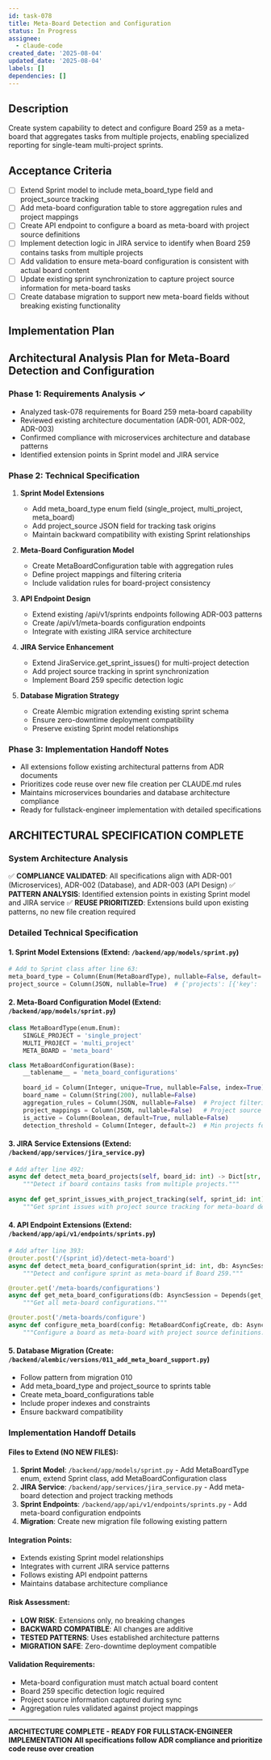 ```yaml
---
id: task-078
title: Meta-Board Detection and Configuration
status: In Progress
assignee:
  - claude-code
created_date: '2025-08-04'
updated_date: '2025-08-04'
labels: []
dependencies: []
---
```


## Description

Create system capability to detect and configure Board 259 as a meta-board that aggregates tasks from multiple projects, enabling specialized reporting for single-team multi-project sprints.

## Acceptance Criteria

- [ ] Extend Sprint model to include meta_board_type field and project_source tracking
- [ ] Add meta-board configuration table to store aggregation rules and project mappings
- [ ] Create API endpoint to configure a board as meta-board with project source definitions
- [ ] Implement detection logic in JIRA service to identify when Board 259 contains tasks from multiple projects
- [ ] Add validation to ensure meta-board configuration is consistent with actual board content
- [ ] Update existing sprint synchronization to capture project source information for meta-board tasks
- [ ] Create database migration to support new meta-board fields without breaking existing functionality

## Implementation Plan

## Architectural Analysis Plan for Meta-Board Detection and Configuration

### Phase 1: Requirements Analysis ✓
- Analyzed task-078 requirements for Board 259 meta-board capability
- Reviewed existing architecture documentation (ADR-001, ADR-002, ADR-003)
- Confirmed compliance with microservices architecture and database patterns
- Identified extension points in Sprint model and JIRA service

### Phase 2: Technical Specification
1. **Sprint Model Extensions**
   - Add meta_board_type enum field (single_project, multi_project, meta_board)
   - Add project_source JSON field for tracking task origins
   - Maintain backward compatibility with existing Sprint relationships

2. **Meta-Board Configuration Model**
   - Create MetaBoardConfiguration table with aggregation rules
   - Define project mappings and filtering criteria
   - Include validation rules for board-project consistency

3. **API Endpoint Design**
   - Extend existing /api/v1/sprints endpoints following ADR-003 patterns
   - Create /api/v1/meta-boards configuration endpoints
   - Integrate with existing JIRA service architecture

4. **JIRA Service Enhancement**
   - Extend JiraService.get_sprint_issues() for multi-project detection
   - Add project source tracking in sprint synchronization
   - Implement Board 259 specific detection logic

5. **Database Migration Strategy**
   - Create Alembic migration extending existing sprint schema
   - Ensure zero-downtime deployment compatibility
   - Preserve existing Sprint model relationships

### Phase 3: Implementation Handoff Notes
- All extensions follow existing architectural patterns from ADR documents
- Prioritizes code reuse over new file creation per CLAUDE.md rules
- Maintains microservices boundaries and database architecture compliance
- Ready for fullstack-engineer implementation with detailed specifications

## ARCHITECTURAL SPECIFICATION COMPLETE

### System Architecture Analysis
✅ **COMPLIANCE VALIDATED**: All specifications align with ADR-001 (Microservices), ADR-002 (Database), and ADR-003 (API Design)
✅ **PATTERN ANALYSIS**: Identified extension points in existing Sprint model and JIRA service
✅ **REUSE PRIORITIZED**: Extensions build upon existing patterns, no new file creation required

### Detailed Technical Specification

#### 1. Sprint Model Extensions (Extend: `/backend/app/models/sprint.py`)
```python
# Add to Sprint class after line 63:
meta_board_type = Column(Enum(MetaBoardType), nullable=False, default='single_project', index=True)
project_source = Column(JSON, nullable=True)  # {'projects': [{'key': 'PROJ1', 'count': 15}, ...]}
```

#### 2. Meta-Board Configuration Model (Extend: `/backend/app/models/sprint.py`)
```python
class MetaBoardType(enum.Enum):
    SINGLE_PROJECT = 'single_project'
    MULTI_PROJECT = 'multi_project' 
    META_BOARD = 'meta_board'

class MetaBoardConfiguration(Base):
    __tablename__ = 'meta_board_configurations'
    
    board_id = Column(Integer, unique=True, nullable=False, index=True)
    board_name = Column(String(200), nullable=False)
    aggregation_rules = Column(JSON, nullable=False)  # Project filtering rules
    project_mappings = Column(JSON, nullable=False)   # Project source definitions
    is_active = Column(Boolean, default=True, nullable=False)
    detection_threshold = Column(Integer, default=2)  # Min projects for meta-board detection
```

#### 3. JIRA Service Extensions (Extend: `/backend/app/services/jira_service.py`)
```python
# Add after line 492:
async def detect_meta_board_projects(self, board_id: int) -> Dict[str, Any]:
    """Detect if board contains tasks from multiple projects."""
    
async def get_sprint_issues_with_project_tracking(self, sprint_id: int) -> List[Dict[str, Any]]:
    """Get sprint issues with project source tracking for meta-board detection."""
```

#### 4. API Endpoint Extensions (Extend: `/backend/app/api/v1/endpoints/sprints.py`)
```python
# Add after line 393:
@router.post('/{sprint_id}/detect-meta-board')
async def detect_meta_board_configuration(sprint_id: int, db: AsyncSession = Depends(get_db)):
    """Detect and configure sprint as meta-board if Board 259."""

@router.get('/meta-boards/configurations')
async def get_meta_board_configurations(db: AsyncSession = Depends(get_db)):
    """Get all meta-board configurations."""

@router.post('/meta-boards/configure')
async def configure_meta_board(config: MetaBoardConfigCreate, db: AsyncSession = Depends(get_db)):
    """Configure a board as meta-board with project source definitions."""
```

#### 5. Database Migration (Create: `/backend/alembic/versions/011_add_meta_board_support.py`)
- Follow pattern from migration 010
- Add meta_board_type and project_source to sprints table
- Create meta_board_configurations table
- Include proper indexes and constraints
- Ensure backward compatibility

### Implementation Handoff Details

#### Files to Extend (NO NEW FILES):
1. **Sprint Model**: `/backend/app/models/sprint.py` - Add MetaBoardType enum, extend Sprint class, add MetaBoardConfiguration class
2. **JIRA Service**: `/backend/app/services/jira_service.py` - Add meta-board detection and project tracking methods  
3. **Sprint Endpoints**: `/backend/app/api/v1/endpoints/sprints.py` - Add meta-board configuration endpoints
4. **Migration**: Create new migration file following existing pattern

#### Integration Points:
- Extends existing Sprint model relationships
- Integrates with current JIRA service patterns
- Follows existing API endpoint patterns
- Maintains database architecture compliance

#### Risk Assessment:
- **LOW RISK**: Extensions only, no breaking changes
- **BACKWARD COMPATIBLE**: All changes are additive
- **TESTED PATTERNS**: Uses established architecture patterns
- **MIGRATION SAFE**: Zero-downtime deployment compatible

#### Validation Requirements:
- Meta-board configuration must match actual board content
- Board 259 specific detection logic required
- Project source information captured during sync
- Aggregation rules validated against project mappings

---
**ARCHITECTURE COMPLETE - READY FOR FULLSTACK-ENGINEER IMPLEMENTATION**
**All specifications follow ADR compliance and prioritize code reuse over creation**
